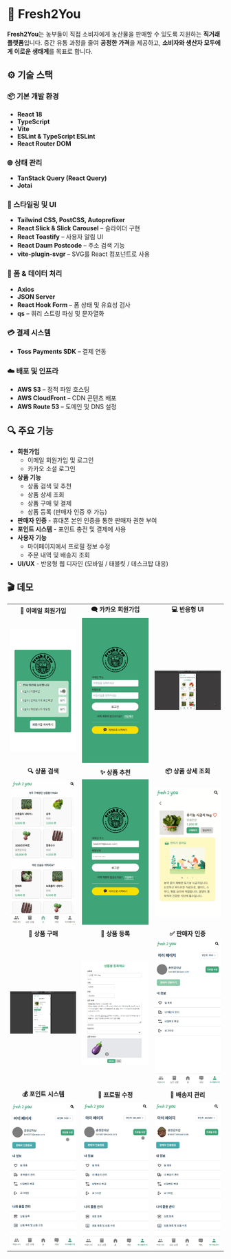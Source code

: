# 🥬 Fresh2You

**Fresh2You**는 농부들이 직접 소비자에게 농산물을 판매할 수 있도록 지원하는 **직거래 플랫폼**입니다. 중간 유통 과정을 줄여 **공정한 가격**을 제공하고, **소비자와 생산자 모두에게 이로운 생태계**를 목표로 합니다.

## ⚙️ 기술 스택

### 📦 기본 개발 환경

- **React 18**
- **TypeScript**
- **Vite**
- **ESLint & TypeScript ESLint**
- **React Router DOM**

### 🌐 상태 관리

- **TanStack Query (React Query)**
- **Jotai**

### 🎨 스타일링 및 UI

- **Tailwind CSS, PostCSS, Autoprefixer**
- **React Slick & Slick Carousel** – 슬라이더 구현
- **React Toastify** – 사용자 알림 UI
- **React Daum Postcode** – 주소 검색 기능
- **vite-plugin-svgr** – SVG를 React 컴포넌트로 사용

### 📝 폼 & 데이터 처리

- **Axios**
- **JSON Server**
- **React Hook Form** – 폼 상태 및 유효성 검사
- **qs** – 쿼리 스트링 파싱 및 문자열화

### 💳 결제 시스템

- **Toss Payments SDK** – 결제 연동

### ☁️ 배포 및 인프라

- **AWS S3** – 정적 파일 호스팅
- **AWS CloudFront** – CDN 콘텐츠 배포
- **AWS Route 53** – 도메인 및 DNS 설정

## 🔍 주요 기능

- **회원가입**
  - 이메일 회원가입 및 로그인
  - 카카오 소셜 로그인
- **상품 기능**
  - 상품 검색 및 추천
  - 상품 상세 조회
  - 상품 구매 및 결제
  - 상품 등록 (판매자 인증 후 가능)
- **판매자 인증** - 휴대폰 본인 인증을 통한 판매자 권한 부여
- **포인트 시스템** - 포인트 충전 및 결제에 사용
- **사용자 기능**
  - 마이페이지에서 프로필 정보 수정
  - 주문 내역 및 배송지 조회
- **UI/UX** - 반응형 웹 디자인 (모바일 / 태블릿 / 데스크탑 대응)

## 🎬 데모

<table>
  <tr>
    <td align="center"><strong>📧 이메일 회원가입</strong></td>
    <td align="center"><strong>🗨️ 카카오 회원가입 </strong></td>
    <td align="center"><strong>💻 반응형 UI</strong></td>
  </tr>
  <tr>
    <td><img src="./public/demo/fresh2you-email-signup.gif" width="250"/></td>
    <td><img src="./public/demo/fresh2you-kakao-signup.gif" width="250"/></td>
    <td><img src="./public/demo/fresh2you-responsive-ui.gif" width="250"/></td>
  </tr>
  <tr>
    <td align="center"><strong>🔍 상품 검색</strong></td>
    <td align="center"><strong>✨ 상품 추천</strong></td>
    <td align="center"><strong>📦 상품 상세 조회</strong></td>
  </tr>
  <tr>
    <td><img src="./public/demo/fresh2you-product-search.gif" width="250"/></td>
    <td><img src="./public/demo/fresh2you-product-recommendation.gif" width="250"/></td>
    <td><img src="./public/demo/fresh2you-product-detail.gif" width="250"/></td>
  </tr>
  <tr>
    <td align="center"><strong>🛒 상품 구매</strong></td>
    <td align="center"><strong>📝 상품 등록</strong></td>
    <td align="center"><strong>✅ 판매자 인증</strong></td>
  </tr>
  <tr>
    <td><img src="./public/demo/fresh2you-product-purchase.gif" width="250"/></td>
    <td><img src="./public/demo/fresh2you-product-register.gif" width="250"/></td>
    <td><img src="./public/demo/fresh2you-phone-verfication.gif" width="250"/></td>
  </tr>
    <tr>
    <td align="center"><strong>💰 포인트 시스템</strong></td>
    <td align="center"><strong>👤 프로필 수정</strong></td>
    <td align="center"><strong>🚚 배송지 관리</strong></td>
  </tr>
  <tr>
    <td><img src="./public/demo/fresh2you-point-charge.gif" width="250"/></td>
    <td><img src="./public/demo/fresh2you-profile-change.gif" width="250"/></td>
    <td><img src="./public/demo/fresh2you-address.gif" width="250"/></td>
  </tr>
</table>
